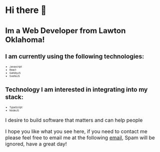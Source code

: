 # Hi there 👋
<h1 style="font-size: 1.5rem">Im a Web Developer from Lawton Oklahoma!</h1>
<h2 style="font-size: 1.2rem">I am currently using the following technologies:</h2>
<ul style="font-size: .5rem">
  <li>Javascript</li> 
  <li>React</li>
  <li>GatsbyJS</li>
  <li>SvelteJS</li>
</ul>
</hr>
<h2 style="font-size: 1.2rem">Technology I am interested in integrating into my stack:</h2>
<ul style="font-size: .5rem">
    <li>TypeScript</li>
    <li>NodeJS</li>
</ul>

<p style="font-size: 1rem"> I desire to build software that matters and can help people </p>
<p style="font-size: 1rem"> I hope you like what you see here, if you need to contact me please feel free to email me at the following <a href="mailTo:aaronendsley@gmail.com">email</a>, Spam will be ignored, have a great day!</p> 




<!--
**aaronendsley/aaronendsley** is a ✨ _special_ ✨ repository because its `README.md` (this file) appears on your GitHub profile.


